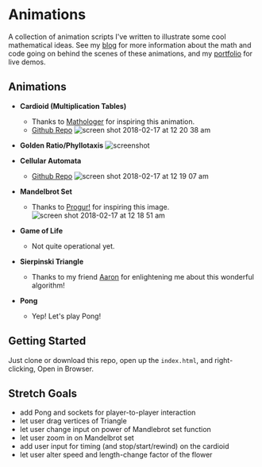 
# Animations
A collection of animation scripts I've written to illustrate some cool mathematical ideas. See my [blog](http://zstout.com/#/math) for more information about the math and code going on behind the scenes of these animations, and my [portfolio](http://zstout.com/#/portfolio) for live demos.

## Animations
- **Cardioid (Multiplication Tables)**
    - Thanks to [Mathologer](http://www.youtube.com/watch?v=qhbuKbxJsk8) for inspiring this animation.
    - [Github Repo](http://github.com/zackstout/Cardioid-animation)
![screen shot 2018-02-17 at 12 20 38 am](https://user-images.githubusercontent.com/29472568/36338585-03bd5992-1379-11e8-8173-5e5acfb72ed9.png)

- **Golden Ratio/Phyllotaxis**
    ![screenshot](https://user-images.githubusercontent.com/29472568/36338581-db18c062-1378-11e8-8eb5-66bc740ff833.png)

- **Cellular Automata**
    - [Github Repo](https://github.com/zackstout/cellular-automata)
    ![screen shot 2018-02-17 at 12 19 07 am](https://user-images.githubusercontent.com/29472568/36338589-0e29a9c6-1379-11e8-8dcc-100a873bff6d.png)

- **Mandelbrot Set**
    - Thanks to [Progur!](http://progur.com/2017/02/create-mandelbrot-fractal-javascript.html) for inspiring this image.
    ![screen shot 2018-02-17 at 12 18 51 am](https://user-images.githubusercontent.com/29472568/36338597-3cb5e782-1379-11e8-8111-1d87497c9e7d.png)

- **Game of Life**
    - Not quite operational yet.

- **Sierpinski Triangle**
    - Thanks to my friend [Aaron](http://github.com/bozeman42) for enlightening me about this wonderful algorithm!

- **Pong**
    - Yep! Let's play Pong!



## Getting Started
Just clone or download this repo, open up the `index.html`, and right-clicking, Open in Browser.

## Stretch Goals
- add Pong and sockets for player-to-player interaction
- let user drag vertices of Triangle
- let user change input on power of Mandlebrot set function
- let user zoom in on Mandelbrot set
- add user input for timing (and stop/start/rewind) on the cardioid
- let user alter speed and length-change factor of the flower
